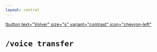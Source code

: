 ```yaml
---
layout: central
---
```


[!button text="Volver" size="s" variant="contrast" icon="chevron-left"](../voice.md)
# `/voice transfer`